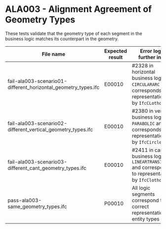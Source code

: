 # ALA003 - Alignment Agreement of Geometry Types

These tests validate that the geometry type of each segment in the business logic
matches its counterpart in the geometry.

| File name                                                      | Expected result | Error log / further info                                                                               |
|----------------------------------------------------------------|-----------------|--------------------------------------------------------------------------------------------------------|
| fail-ala003-scenario01-different_horizontal_geometry_types.ifc | E00010          | #2328 in horizontal business logic is `CIRCULARARC` and corresponds to representation by `IfcCLothoid` |
| fail-ala003-scenario02-different_vertical_geometry_types.ifc   | E00010          | #2380 in vertical business logic is `PARABOLIC` and corresponds to representation by `IfcCircle`       |
| fail-ala003-scenario03-different_cant_geometry_types.ifc       | E00010          | #2411 in cant business logic is `LINEARTRANSITION` and corresponds to representation by `IfcClothoid`  |
| pass-ala003-same_geometry_types.ifc                            | P00010          | All logic segments correspond to correct representation entity types                                   |
